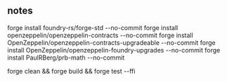 ## notes
forge install foundry-rs/forge-std --no-commit 
forge install openzeppelin/openzeppelin-contracts --no-commit
forge install OpenZeppelin/openzeppelin-contracts-upgradeable --no-commit
forge install OpenZeppelin/openzeppelin-foundry-upgrades --no-commit
forge install PaulRBerg/prb-math --no-commit


forge clean && forge build && forge test --ffi